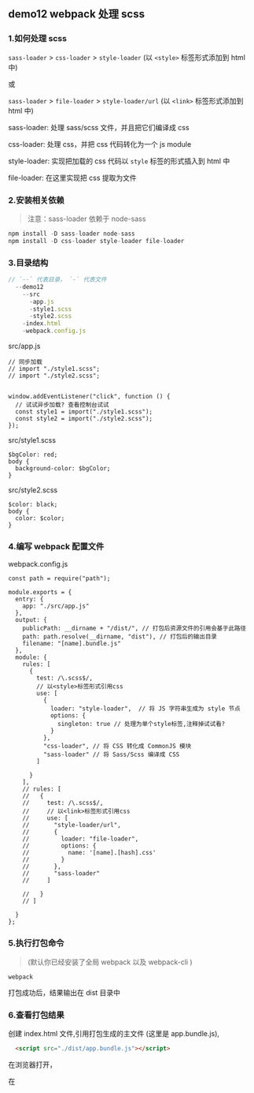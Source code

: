 ## demo12 webpack 处理 scss

### 1.如何处理 scss

`sass-loader` > `css-loader` > `style-loader` (以 `<style>` 标签形式添加到 html 中)

或

`sass-loader` > `file-loader` > `style-loader/url` (以 `<link>` 标签形式添加到 html 中)

sass-loader: 处理 sass/scss 文件，并且把它们编译成 css

css-loader: 处理 css，并把 css 代码转化为一个 js module

style-loader: 实现把加载的 css 代码以 `style` 标签的形式插入到 html 中

file-loader: 在这里实现把 css 提取为文件



### 2.安装相关依赖

>注意：sass-loader 依赖于 node-sass

```javascript
npm install -D sass-loader node-sass
npm install -D css-loader style-loader file-loader
```

### 3.目录结构
```javascript
// `--` 代表目录， `-` 代表文件
  --demo12
    --src
      -app.js
      -style1.scss
      -style2.scss
    -index.html
    -webpack.config.js
```

src/app.js
```javacript
// 同步加载
// import "./style1.scss";
// import "./style2.scss";


window.addEventListener("click", function () {
  // 试试异步加载? 查看控制台试试
  const style1 = import("./style1.scss");
  const style2 = import("./style2.scss");
});
```

src/style1.scss
```javacript
$bgColor: red;
body {
  background-color: $bgColor;
}
```

src/style2.scss
```javacript
$color: black;
body {
  color: $color;
}
```

### 4.编写 webpack 配置文件
webpack.config.js
```javacript
const path = require("path");

module.exports = {
  entry: {
    app: "./src/app.js"
  },
  output: {
    publicPath: __dirname + "/dist/", // 打包后资源文件的引用会基于此路径
    path: path.resolve(__dirname, "dist"), // 打包后的输出目录
    filename: "[name].bundle.js"
  },
  module: {
    rules: [
      {
        test: /\.scss$/,
        // 以<style>标签形式引用css
        use: [
          {
            loader: "style-loader",  // 将 JS 字符串生成为 style 节点
            options: {
              singleton: true // 处理为单个style标签,注释掉试试看?
            }
          },
          "css-loader", // 将 CSS 转化成 CommonJS 模块
          "sass-loader" // 将 Sass/Scss 编译成 CSS
        ]

      }
    ],
    // rules: [
    //   {
    //     test: /\.scss$/,
    //     // 以<link>标签形式引用css
    //     use: [
    //       "style-loader/url",
    //       {
    //         loader: "file-loader",
    //         options: {
    //           name: '[name].[hash].css'
    //         }
    //       },
    //       "sass-loader"
    //     ]

    //   }
    // ]

  }
};
```

### 5.执行打包命令

>(默认你已经安装了全局 webpack 以及 webpack-cli )

```javacript
webpack
```
打包成功后，结果输出在 dist 目录中

### 6.查看打包结果

创建 index.html 文件,引用打包生成的主文件 (这里是 app.bundle.js),
```html
  <script src="./dist/app.bundle.js"></script>
```
在浏览器打开，

在 <style> 模式下，会发现 scss 被转化为css后以 `<style>` 的方式添加在 `<head>` 中，并且在设置 `singleton` 为 `true` 时，webpack 会把多个 css 文件合并在同一个 `<style>` 中。

在 <link> 模式下，会发现 scss 文件被转化 css 文件，并以 `<link>` 的方式引用在 `<head>` 中。

